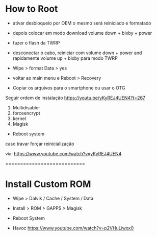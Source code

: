 # How to Root

- ativar desbloqueio por OEM o mesmo será reiniciado e formatado

- depois colocar em modo download volume down + bixby + power
- fazer o flash da TWRP

- desconectar o cabo, reiniciar com volume down + power and rapidamente volume up + bixby para modo TWRP

- Wipe > format Data > yes
- voltar ao main menu e Reboot > Recovery

- Copiar os arquivos para o smartphone ou usar o OTG

Seguir ordem de instalação https://youtu.be/yKyREJ4UEN4?t=267

1. Multidisabler
2. forceencrypt
3. kernel
4. Magisk

- Reboot system

caso travar forçar reinicialização

via: https://www.youtube.com/watch?v=yKyREJ4UEN4

===========================

# Install Custom ROM

- Wipe > Dalvik / Cache / System / Data

- Install > ROM > GAPPS > Magisk

- Reboot System

- Havoc
  https://www.youtube.com/watch?v=p2VHuLiwox0
